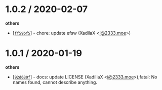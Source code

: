 
1.0.2 / 2020-02-07
==================

**others**
  * [[`ff59bf5`](http://github.com/XadillaX/node-efsw/commit/ff59bf5178279dcd8374f47488fd13d30c618a8f)] - chore: update efsw (XadilaX <<i@2333.moe>>)

1.0.1 / 2020-01-19
==================

**others**
  * [[`92d680f`](http://github.com/XadillaX/node-efsw/commit/92d680f1b4116aa0b7b0070b188f10ad95e5737a)] - docs: update LICENSE (XadillaX <<i@2333.moe>>),fatal: No names found, cannot describe anything.

